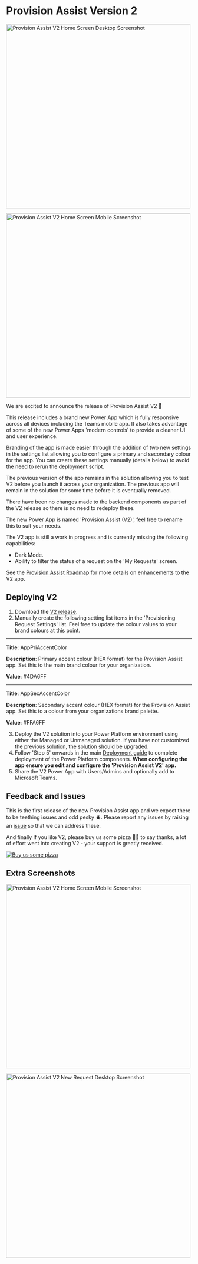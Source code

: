 # Provision Assist Version 2

<img src="https://github.com/pnp/provision-assist-m365/blob/59eaf10ffc84af53560b6671c421997e7be2af59/Images/V2HomeDesktop.png" height="500" alt="Provision Assist V2 Home Screen Desktop Screenshot"><br/>

<img src="https://github.com/pnp/provision-assist-m365/blob/59eaf10ffc84af53560b6671c421997e7be2af59/Images/V2RecommendationMobile.jpeg" height="500" alt="Provision Assist V2 Home Screen Mobile Screenshot"><br/>

We are excited to announce the release of Provision Assist V2 🥳

This release includes a brand new Power App which is fully responsive across all devices including the Teams mobile app. It also takes advantage of some of the new Power Apps 'modern controls' to provide a cleaner UI and user experience.

Branding of the app is made easier through the addition of two new settings in the settings list allowing you to configure a primary and secondary colour for the app. You can create these settings manually (details below) to avoid the need to rerun the deployment script. 

The previous version of the app remains in the solution allowing you to test V2 before you launch it across your organization. The previous app will remain in the solution for some time before it is eventually removed.

There have been no changes made to the backend components as part of the V2 release so there is no need to redeploy these.

The new Power App is named 'Provision Assist (V2)', feel free to rename this to suit your needs.

The V2 app is still a work in progress and is currently missing the following capabilities:

- Dark Mode.
- Ability to filter the status of a request on the 'My Requests' screen.

See the [Provision Assist Roadmap](https://github.com/orgs/pnp/projects/5) for more details on enhancements to the V2 app. 

## Deploying V2

1. Download the [V2 release](https://github.com/pnp/provision-assist-m365/releases/tag/v2.0.0a).
2. Manually create the following setting list items in the 'Provisioning Request Settings' list. Feel free to update the colour values to your brand colours at this point. 

---

**Title**: AppPriAccentColor

**Description**: Primary accent colour (HEX format) for the Provision Assist app. Set this to the main brand colour for your organization.

**Value**: #4DA6FF

---

**Title**: AppSecAccentColor

**Description**: Secondary accent colour (HEX format) for the Provision Assist app. Set this to a colour from your organizations brand palette.

**Value**: #FFA6FF

3. Deploy the V2 solution into your Power Platform environment using either the Managed or Unmanaged solution. If you have not customized the previous solution, the solution should be upgraded.
4. Follow 'Step 5' onwards in the main [Deployment guide](./Deployment-guide.md) to complete deployment of the Power Platform components. **When configuring the app ensure you edit and configure the 'Provision Assist V2' app.**
5. Share the V2 Power App with Users/Admins and optionally add to Microsoft Teams.

## Feedback and Issues

This is the first release of the new Provision Assist app and we expect there to be teething issues and odd pesky 🪲. Please report any issues by raising an [issue](https://github.com/pnp/provision-assist-m365/issues/new/choose) so that we can address these.

And finally If you like V2, please buy us some pizza 🍕🍕 to say thanks, a lot of effort went into creating V2 - your support is greatly received.

<a href="https://www.buymeacoffee.com/provisionassist" target="_blank"><img src="./Images/buypizza.png" alt="Buy us some pizza" ></a>

## Extra Screenshots

<img src="https://github.com/pnp/provision-assist-m365/blob/59eaf10ffc84af53560b6671c421997e7be2af59/Images/V2HomeMobile.jpeg" height="500" alt="Provision Assist V2 Home Screen Mobile Screenshot"><br/>

<img src="https://github.com/pnp/provision-assist-m365/blob/59eaf10ffc84af53560b6671c421997e7be2af59/Images/V2RequestDesktop.png" height="500" alt="Provision Assist V2 New Request Desktop Screenshot"><br/>
